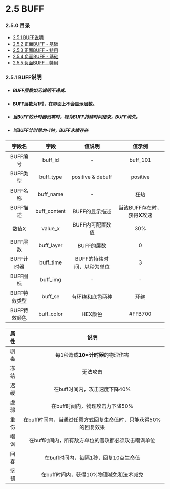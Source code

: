 # 2.5 BUFF

### 2.5.0 目录

- [<div>2.5.1 BUFF说明</div>](#251)
- [<div>2.5.2 正面BUFF - 基础</div>](#252)
- [<div>2.5.3 正面BUFF - 特用</div>](#253)
- [<div>2.5.4 负面BUFF - 基础</div>](#254)
- [<div>2.5.5 负面BUFF - 特用</div>](#255)

### 2.5.1 BUFF说明<div id="251">

- ##### BUFF层数如无说明不递减。

- **BUFF层数为1时，在界面上不会显示层数。**

- ##### 当BUFF的计时器归零时，视为BUFF持续时间结束，BUFF消失。

- ##### 当BUFF计时器为-1时，BUFF永续存在


|    字段名    |     字段     |           值说明           |            值示例             |
| :----------: | :----------: | :------------------------: | :---------------------------: |
|   BUFF编号   |   buff_id    |             -              |           buff_101            |
|   BUFF类型   |  buff_type   |     positive & debuff      |           positive            |
|   BUFF名称   |  buff_name   |             -              |             狂热              |
|   BUFF描述   | buff_content |       BUFF的显示描述       | 当该BUFF存在时，获得**X**攻速 |
|    数值X     |   value_x    |      BUFF内可配置数值      |              30%              |
|   BUFF层数   |  buff_layer  |         BUFF的层数         |               0               |
|  BUFF计时器  |  buff_time   | BUFF的持续时间，以秒为单位 |               3               |
|   BUFF图标   |   buff_img   |             -              |               -               |
| BUFF特效类型 |   buff_se    |      有环绕和底色两种      |             环绕              |
| BUFF特效颜色 |  buff_color  |          HEX颜色           |            #FFB700            |



| 属性 |                             说明                             |
| :--: | :----------------------------------------------------------: |
| 剧毒 |               每1秒造成**10×计时器**的物理伤害               |
| 冻结 |                           无法攻击                           |
| 迟缓 |                在buff时间内，攻击速度下降40%                 |
| 虚弱 |               在buff时间内，物理攻击力下降50%                |
| 重伤 | 在buff时间内，当通过任意方式回复生命值时，只能获得50%的回复效果 |
| 嘲讽 |      在buff时间内，所有敌方单位的普攻都必须攻击嘲讽单位      |
| 回春 |            在buff时间内，每隔1秒，回复10点生命值             |
| 坚韧 |           在buff时间内，获得10%物理减免和法术减免            |

